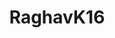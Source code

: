 ---
title: RaghavK16
github: https://github.com/RaghavK16
mode: light
transition: 3s
archetype:
- GIF
---